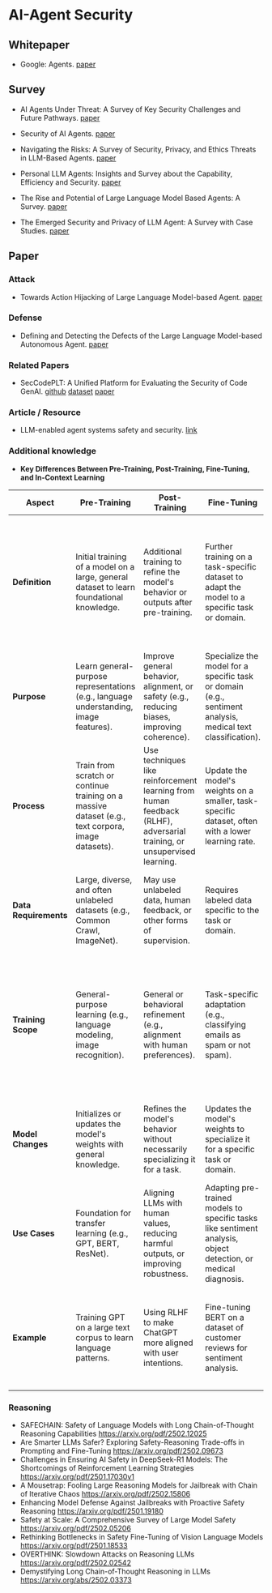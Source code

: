 # AI-Agent Security


## Whitepaper

- Google: Agents. [paper](./resources/Newwhitepaper_Agents2.pdf)

## Survey

- AI Agents Under Threat: A Survey of Key Security Challenges and Future Pathways. [paper](https://arxiv.org/pdf/2406.02630)

- Security of AI Agents. [paper](https://arxiv.org/pdf/2406.08689)

- Navigating the Risks: A Survey of Security, Privacy, and Ethics Threats in LLM-Based Agents. [paper](https://arxiv.org/pdf/2411.09523)

- Personal LLM Agents: Insights and Survey about the Capability, Efficiency and Security. [paper](https://arxiv.org/abs/2401.05459)

- The Rise and Potential of Large Language Model Based Agents: A Survey. [paper](https://arxiv.org/pdf/2309.07864)

- The Emerged Security and Privacy of LLM Agent: A Survey with Case Studies. [paper](https://arxiv.org/pdf/2407.19354)

## Paper

### Attack
- Towards Action Hijacking of Large Language Model-based Agent. [paper](https://arxiv.org/pdf/2412.10807)


### Defense
- Defining and Detecting the Defects of the Large Language Model-based Autonomous Agent. [paper](https://arxiv.org/pdf/2412.18371)


### Related Papers
- SecCodePLT: A Unified Platform for Evaluating the Security of Code GenAI. [github](https://seccodeplt.github.io) [dataset](https://huggingface.co/datasets/Virtue-AI-HUB/SecCodePLT) [paper](https://arxiv.org/pdf/2410.11096)


### Article / Resource

- LLM-enabled agent systems safety and security. [link](https://henrygwb.github.io/posts/agent_security.htm)



### Additional knowledge

 - **Key Differences Between Pre-Training, Post-Training, Fine-Tuning, and In-Context Learning**

| **Aspect**          | **Pre-Training**                        | **Post-Training**                        | **Fine-Tuning**                          | **In-Context Learning**                  |
|----------------------|------------------------------------------|------------------------------------------|------------------------------------------|------------------------------------------|
| **Definition**       | Initial training of a model on a large, general dataset to learn foundational knowledge. | Additional training to refine the model's behavior or outputs after pre-training. | Further training on a task-specific dataset to adapt the model to a specific task or domain. | Using the model (Lauguange model) directly, with task-specific examples provided in the input prompt, to perform a task without updating its weights. |
| **Purpose**          | Learn general-purpose representations (e.g., language understanding, image features). | Improve general behavior, alignment, or safety (e.g., reducing biases, improving coherence). | Specialize the model for a specific task or domain (e.g., sentiment analysis, medical text classification). | Perform a task dynamically by leveraging the model's pre-trained knowledge and providing examples in the input. |
| **Process**          | Train from scratch or continue training on a massive dataset (e.g., text corpora, image datasets). | Use techniques like reinforcement learning from human feedback (RLHF), adversarial training, or unsupervised learning. | Update the model's weights on a smaller, task-specific dataset, often with a lower learning rate. | Provide task-specific examples or instructions in the input prompt, and the model generates the desired output without weight updates. |
| **Data Requirements**| Large, diverse, and often unlabeled datasets (e.g., Common Crawl, ImageNet). | May use unlabeled data, human feedback, or other forms of supervision. | Requires labeled data specific to the task or domain. | Requires only a few examples or instructions in the input prompt (no additional training data). |
| **Training Scope**   | General-purpose learning (e.g., language modeling, image recognition). | General or behavioral refinement (e.g., alignment with human preferences). | Task-specific adaptation (e.g., classifying emails as spam or not spam). | No training; the model uses its pre-trained knowledge and attention mechanisms to adapt its behavior dynamically based on the examples or instructions provided in the input prompt. |
| **Model Changes**    | Initializes or updates the model's weights with general knowledge. | Refines the model's behavior without necessarily specializing it for a task. | Updates the model's weights to specialize it for a specific task or domain. | No changes to the model's weights; it relies on the input prompt for task-specific guidance. |
| **Use Cases**        | Foundation for transfer learning (e.g., GPT, BERT, ResNet). | Aligning LLMs with human values, reducing harmful outputs, or improving robustness. | Adapting pre-trained models to specific tasks like sentiment analysis, object detection, or medical diagnosis. | Performing tasks like translation, summarization, or question-answering without additional training. |
| **Example**          | Training GPT on a large text corpus to learn language patterns. | Using RLHF to make ChatGPT more aligned with user intentions. | Fine-tuning BERT on a dataset of customer reviews for sentiment analysis. | Provide a few examples of English-to-French translations in the input prompt and ask the model to translate a new sentence. |


### Reasoning
- SAFECHAIN: Safety of Language Models with Long Chain-of-Thought Reasoning Capabilities https://arxiv.org/pdf/2502.12025
- Are Smarter LLMs Safer? Exploring Safety-Reasoning Trade-offs in Prompting and Fine-Tuning https://arxiv.org/pdf/2502.09673
- Challenges in Ensuring AI Safety in DeepSeek-R1 Models: The Shortcomings of Reinforcement Learning Strategies https://arxiv.org/pdf/2501.17030v1
- A Mousetrap: Fooling Large Reasoning Models for Jailbreak with Chain of Iterative Chaos https://arxiv.org/pdf/2502.15806
- Enhancing Model Defense Against Jailbreaks with Proactive Safety Reasoning https://arxiv.org/pdf/2501.19180
- Safety at Scale: A Comprehensive Survey of Large Model Safety https://arxiv.org/pdf/2502.05206
- Rethinking Bottlenecks in Safety Fine-Tuning of Vision Language Models https://arxiv.org/pdf/2501.18533
- OVERTHINK: Slowdown Attacks on Reasoning LLMs https://arxiv.org/pdf/2502.02542
- Demystifying Long Chain-of-Thought Reasoning in LLMs https://arxiv.org/abs/2502.03373
